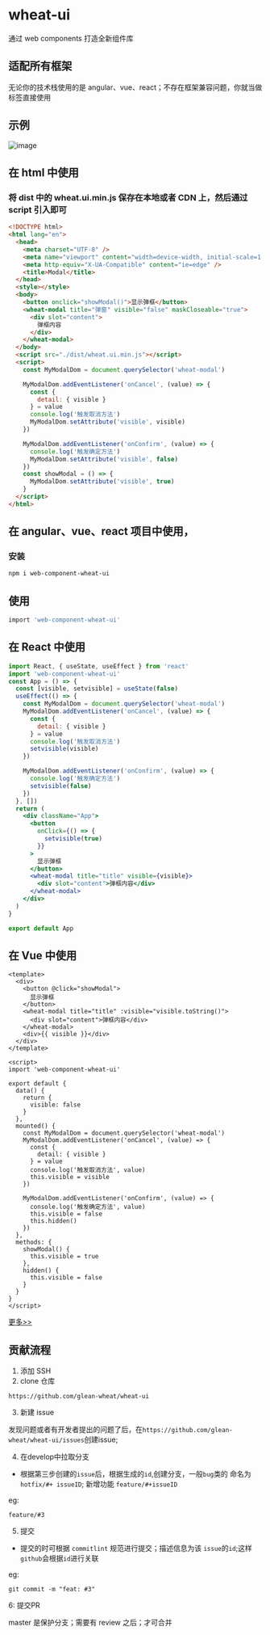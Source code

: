 # wheat-ui

通过 web components 打造全新组件库

## 适配所有框架

无论你的技术栈使用的是 angular、vue、react；不存在框架兼容问题，你就当做标签直接使用

## 示例
![image](https://user-images.githubusercontent.com/24740506/121101469-7a400980-c82e-11eb-9b25-ba99cc5a4041.png)

## 在 html 中使用

### 将 dist 中的 wheat.ui.min.js 保存在本地或者 CDN 上，然后通过 script 引入即可

```html
<!DOCTYPE html>
<html lang="en">
  <head>
    <meta charset="UTF-8" />
    <meta name="viewport" content="width=device-width, initial-scale=1.0" />
    <meta http-equiv="X-UA-Compatible" content="ie=edge" />
    <title>Modal</title>
  </head>
  <style></style>
  <body>
    <button onclick="showModal()">显示弹框</button>
    <wheat-modal title="弹窗" visible="false" maskCloseable="true">
      <div slot="content">
        弹框内容
      </div>
    </wheat-modal>
  </body>
  <script src="./dist/wheat.ui.min.js"></script>
  <script>
    const MyModalDom = document.querySelector('wheat-modal')

    MyModalDom.addEventListener('onCancel', (value) => {
      const {
        detail: { visible }
      } = value
      console.log('触发取消方法')
      MyModalDom.setAttribute('visible', visible)
    })

    MyModalDom.addEventListener('onConfirm', (value) => {
      console.log('触发确定方法')
      MyModalDom.setAttribute('visible', false)
    })
    const showModal = () => {
      MyModalDom.setAttribute('visible', true)
    }
  </script>
</html>
```

## 在 angular、vue、react 项目中使用，

### 安装

```bash
npm i web-component-wheat-ui

```

## 使用

```bash
import 'web-component-wheat-ui'

```

## 在 React 中使用

```jsx
import React, { useState, useEffect } from 'react'
import 'web-component-wheat-ui'
const App = () => {
  const [visible, setvisible] = useState(false)
  useEffect(() => {
    const MyModalDom = document.querySelector('wheat-modal')
    MyModalDom.addEventListener('onCancel', (value) => {
      const {
        detail: { visible }
      } = value
      console.log('触发取消方法')
      setvisible(visible)
    })

    MyModalDom.addEventListener('onConfirm', (value) => {
      console.log('触发确定方法')
      setvisible(false)
    })
  }, [])
  return (
    <div className="App">
      <button
        onClick={() => {
          setvisible(true)
        }}
      >
        显示弹框
      </button>
      <wheat-modal title="title" visible={visible}>
        <div slot="content">弹框内容</div>
      </wheat-modal>
    </div>
  )
}

export default App
```

## 在 Vue 中使用

```vue
<template>
  <div>
    <button @click="showModal">
      显示弹框
    </button>
    <wheat-modal title="title" :visible="visible.toString()">
      <div slot="content">弹框内容</div>
    </wheat-modal>
    <div>{{ visible }}</div>
  </div>
</template>

<script>
import 'web-component-wheat-ui'

export default {
  data() {
    return {
      visible: false
    }
  },
  mounted() {
    const MyModalDom = document.querySelector('wheat-modal')
    MyModalDom.addEventListener('onCancel', (value) => {
      const {
        detail: { visible }
      } = value
      console.log('触发取消方法', value)
      this.visible = visible
    })

    MyModalDom.addEventListener('onConfirm', (value) => {
      console.log('触发确定方法', value)
      this.visible = false
      this.hidden()
    })
  },
  methods: {
    showModal() {
      this.visible = true
    },
    hidden() {
      this.visible = false
    }
  }
}
</script>
```

[更多>>](https://github.com/glean-wheat/wheat-ui/tree/master/src)

## 贡献流程
1.  添加 SSH 
2. clone 仓库

```
https://github.com/glean-wheat/wheat-ui
```
3. 新建 issue

发现问题或者有开发者提出的问题了后，在`https://github.com/glean-wheat/wheat-ui/issues`创建issue;

4. 在develop中拉取分支

- 根据第三步创建的`issue`后，根据生成的`id`,创建分支，一般`bug`类的 命名为 `hotfix/#+ issueID`; 新增功能 `feature/#+issueID`

eg:

```
feature/#3
```

5. 提交

- 提交的时可根据 `commitlint` 规范进行提交；描述信息为该 `issue`的`id`;这样`github`会根据`id`进行关联

eg:

```
git commit -m "feat: #3"
```

6: 提交PR

master 是保护分支；需要有 review 之后；才可合并

